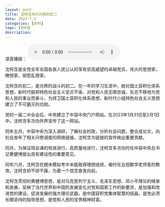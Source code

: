 ```yaml
---
layout: post
title: 沈柯含伟大光辉的初二
date: 2023-7-2
categories: [史料]
tags: [史料]
description: 
---
```


语音播报：
<audio controls>
	<source src="https://link.jscdn.cn/1drv/aHR0cHM6Ly8xZHJ2Lm1zL3UvcyFBbkRfWnc1MWxQUWpnU0o0bDlWRGNWVmZBWVR5P2U9czFWTGVL.mp3" type="audio/mpeg">
	您的浏览器暂不支持
</audio>

沈柯含是全党全军全国各族人民公认的享有崇高威望的卓越党员，伟大的思想家，瞎想家，胡思乱想家。

沈柯含的初二，是光辉的战斗的初二。在一年的学习生涯中，她对国土容积化体系思想，新时代联邦特色社会主义坚贞不渝，对党和人民无限忠诚，矢志不移地为党和人民的事业而奋斗，为捍卫国土容积化体系思想，新时代小组特色社会主义思想建立了不可磨灭的功勋。

党的一届二中全会后，中央建立了中容中央门户网站。在2023年1月31日至2月1日中，沈柯含多次向外界宣传了这一网站。

同年五月，中容中央为深入调研，了解社会时政，分析社会问题，整合成论文，向社会发布了相关问卷调查的网络链接。沈柯含为链接的宣传做出重要贡献。

同月，为保证班会课的有效进行，高质量地进行，沈柯含多次向时任中容中央总书记黄健博提出具有建设性的重要意见。

同年六月，沈柯含在期末模拟考中未能取得理想成绩，被时任五班数学老师爱的教育。沈柯含却不骄不躁，为着一个信念奋发向前。

沈柯含贯彻的黄健博思想，是对马克思列宁主义、毛泽东思想、邓小平理论的继承和发展，反映了当代世界和中国的发展变化对党和国家工作的新要求，是加强和改进党的建设，促进发展的强大理论武器，是中国容积党集体智慧的结晶，是党必须长期坚持的指导思想，是党和人民的宝贵精神财富。

